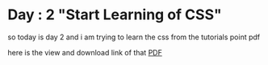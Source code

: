 # Day : 2 "Start Learning of CSS"

so today is day 2 and i am trying to learn the css from the tutorials point pdf 

here is the view and download link of that [PDF]()
